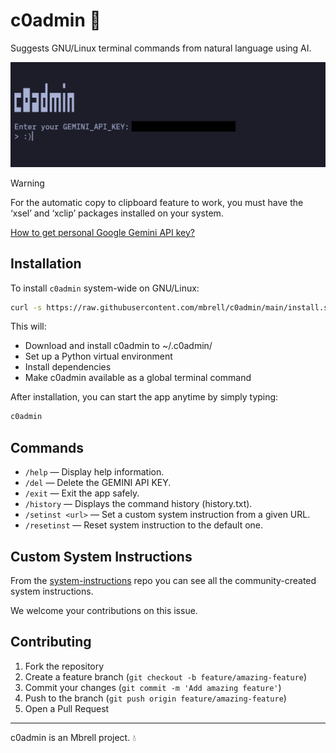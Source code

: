 # c0admin 🐧

Suggests GNU/Linux terminal commands from natural language using AI.

![c0admin Banner](c0admin-banner.png)

> [!WARNING]
> For the automatic copy to clipboard feature to work, you must have the ‘xsel’ and ‘xclip’ packages installed on your system.

[How to get personal Google Gemini API key?](https://github.com/mbrell/c0admin/blob/main/how-to-get-gemini-api-key.md)

## Installation

To install `c0admin` system-wide on GNU/Linux:

```bash
curl -s https://raw.githubusercontent.com/mbrell/c0admin/main/install.sh | bash
```
This will:

- Download and install c0admin to ~/.c0admin/
- Set up a Python virtual environment
- Install dependencies
- Make c0admin available as a global terminal command

After installation, you can start the app anytime by simply typing:

```bash
c0admin
```

## Commands

- `/help` — Display help information.
- `/del` — Delete the GEMINI API KEY.
- `/exit` — Exit the app safely.
- `/history` — Displays the command history (history.txt).
- `/setinst <url>` — Set a custom system instruction from a given URL.
- `/resetinst` — Reset system instruction to the default one.

## Custom System Instructions

From the [system-instructions](https://github.com/mbrell/c0admin-system-instructions) repo you can see all the community-created system instructions.

We welcome your contributions on this issue.

## Contributing

1. Fork the repository
2. Create a feature branch (`git checkout -b feature/amazing-feature`)
3. Commit your changes (`git commit -m 'Add amazing feature'`)
4. Push to the branch (`git push origin feature/amazing-feature`)
5. Open a Pull Request

---

c0admin is an Mbrell project. 💧
